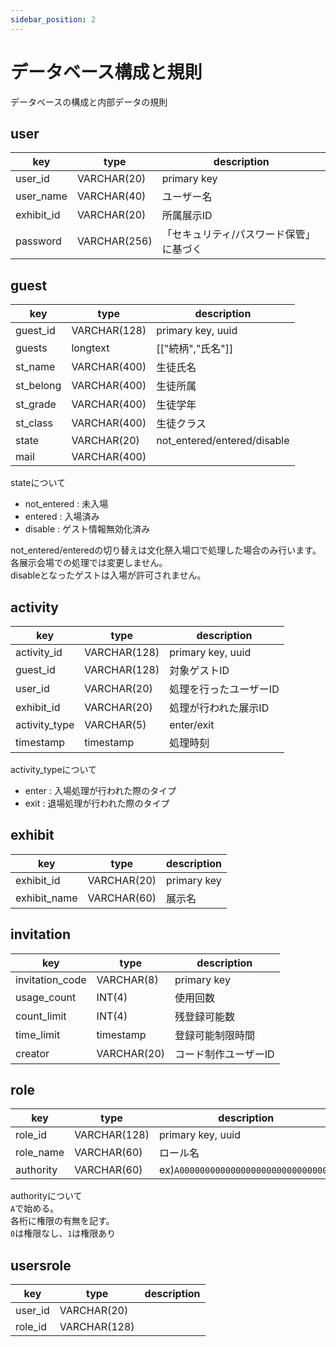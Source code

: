 ```yaml
---
sidebar_position: 2
---
```


# データベース構成と規則
データベースの構成と内部データの規則
## user  

|key|type|description|
|----|----|----|
|user_id|VARCHAR(20)|primary key|
|user_name|VARCHAR(40)|ユーザー名|
|exhibit_id|VARCHAR(20)|所属展示ID|
|password|VARCHAR(256)|「セキュリティ/パスワード保管」に基づく|

## guest

|key|type|description|
|----|----|----|
|guest_id|VARCHAR(128)|primary key, uuid|
|guests|longtext|[["続柄","氏名"]]|
|st_name|VARCHAR(400)|生徒氏名|
|st_belong|VARCHAR(400)|生徒所属|
|st_grade|VARCHAR(400)|生徒学年|
|st_class|VARCHAR(400)|生徒クラス|
|state|VARCHAR(20)|not_entered/entered/disable|
|mail|VARCHAR(400)||

stateについて
- not_entered : 未入場
- entered : 入場済み
- disable : ゲスト情報無効化済み

not_entered/enteredの切り替えは文化祭入場口で処理した場合のみ行います。  
各展示会場での処理では変更しません。  
disableとなったゲストは入場が許可されません。

## activity

|key|type|description|
|----|----|----|
|activity_id|VARCHAR(128)|primary key, uuid|
|guest_id|VARCHAR(128)|対象ゲストID|
|user_id|VARCHAR(20)|処理を行ったユーザーID|
|exhibit_id|VARCHAR(20)|処理が行われた展示ID|
|activity_type|VARCHAR(5)|enter/exit|
|timestamp|timestamp|処理時刻|

activity_typeについて
- enter : 入場処理が行われた際のタイプ
- exit : 退場処理が行われた際のタイプ

## exhibit
 
|key|type|description|
|----|----|----|
|exhibit_id|VARCHAR(20)|primary key|
|exhibit_name|VARCHAR(60)|展示名|

## invitation

|key|type|description|
|----|----|----|
|invitation_code|VARCHAR(8)|primary key|
|usage_count|INT(4)|使用回数|
|count_limit|INT(4)|残登録可能数|
|time_limit|timestamp|登録可能制限時間|
|creator|VARCHAR(20)|コード制作ユーザーID|

## role

|key|type|description|
|----|----|----|
|role_id|VARCHAR(128)|primary key, uuid|
|role_name|VARCHAR(60)|ロール名|
|authority|VARCHAR(60)|ex)``A000000000000000000000000000000``|

authorityについて  
`A`で始める。  
各桁に権限の有無を記す。  
`0`は権限なし、`1`は権限あり

## usersrole

|key|type|description|
|----|----|----|
|user_id|VARCHAR(20)||
|role_id|VARCHAR(128)||
